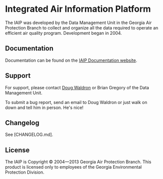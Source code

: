 Integrated Air Information Platform
===============================

The IAIP was developed by the Data Management Unit in the Georgia Air Protection Branch to collect and organize all the data required to operate an efficient air quality program. Development began in 2004.


Documentation
------------

Documentation can be found on the [IAIP Documentation website](https://sites.google.com/site/iaipdocs/).


Support
------

For support, please contact [Doug Waldron](tel:404-362-7134) or Brian Gregory of the Data Management Unit.

To submit a bug report, send an email to Doug Waldron or just walk on down and tell him in person. He's nice!


Changelog
--------

See [CHANGELOG.md].


License
------

The IAIP is Copyright © 2004—2013 Georgia Air Protection Branch. This product is licensed only to employees of the Georgia Environmental Protection Division.
